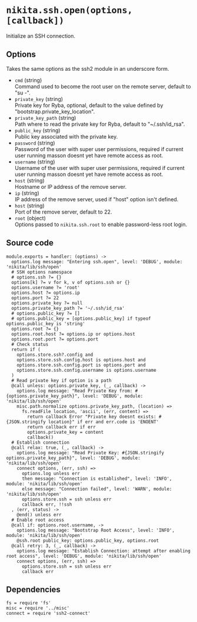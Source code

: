
# `nikita.ssh.open(options, [callback])`

Initialize an SSH connection.

## Options

Takes the same options as the ssh2 module in an underscore form.

* `cmd` (string)   
  Command used to become the root user on the remote server, default to "su -".   
* `private_key` (string)   
  Private key for Ryba, optional, default to the value defined by
  "bootstrap.private_key_location".   
* `private_key_path` (string)   
  Path where to read the private key for Ryba, default to "~/.ssh/id_rsa".   
* `public_key` (string)   
  Public key associated with the private key.   
* `password` (string)   
  Password of the user with super user permissions, required if current user 
  running masson doesnt yet have remote access as root.   
* `username` (string)   
  Username of the user with super user permissions, required if current user 
  running masson doesnt yet have remote access as root.  
* `host` (string)   
  Hostname or IP address of the remove server.   
* `ip` (string)   
  IP address of the remove server, used if "host" option isn't defined.   
* `host` (string)   
  Port of the remove server, default to 22.   
* `root` (object)    
  Options passed to `nikita.ssh.root` to enable password-less root login.   

## Source code

    module.exports = handler: (options) ->
      options.log message: "Entering ssh.open", level: 'DEBUG', module: 'nikita/lib/ssh/open'
      # SSH options namespace
      # options.ssh ?= {}
      options[k] ?= v for k, v of options.ssh or {}
      options.username ?= 'root'
      options.host ?= options.ip
      options.port ?= 22
      options.private_key ?= null
      options.private_key_path ?= '~/.ssh/id_rsa'
      # options.public_key ?= []
      # options.public_key = [options.public_key] if typeof options.public_key is 'string'
      options.root ?= {}
      options.root.host ?= options.ip or options.host
      options.root.port ?= options.port
      # Check status
      return if (
        options.store.ssh?.config and
        options.store.ssh.config.host is options.host and
        options.store.ssh.config.port is options.port and
        options.store.ssh.config.username is options.username
      )
      # Read private key if option is a path
      @call unless: options.private_key, (_, callback) ->
        options.log message: "Read Private Key from: #{options.private_key_path}", level: 'DEBUG', module: 'nikita/lib/ssh/open'
        misc.path.normalize options.private_key_path, (location) =>
          fs.readFile location, 'ascii', (err, content) =>
            return callback Error "Private key doesnt exists: #{JSON.stringify location}" if err and err.code is 'ENOENT'
            return callback err if err
            options.private_key = content
            callback()
      # Establish connection
      @call relax: true, (_, callback) ->
        options.log message: "Read Private Key: #{JSON.stringify options.private_key_path}", level: 'DEBUG', module: 'nikita/lib/ssh/open'
        connect options, (err, ssh) =>
          options.log unless err
          then message: "Connection is established", level: 'INFO', module: 'nikita/lib/ssh/open'
          else message: "Connection failed", level: 'WARN', module: 'nikita/lib/ssh/open'
          options.store.ssh = ssh unless err
          callback err, !!ssh
      , (err, status) ->
        @end() unless err
      # Enable root access
      @call if: options.root.username, ->
        options.log message: "Bootstrap Root Access", level: 'INFO', module: 'nikita/lib/ssh/open'
        @ssh.root public_key: options.public_key, options.root
      @call retry: 3, (_, callback) ->
        options.log message: "Establish Connection: attempt after enabling root access", level: 'DEBUG', module: 'nikita/lib/ssh/open'
        connect options, (err, ssh) =>
          options.store.ssh = ssh unless err
          callback err

## Dependencies

    fs = require 'fs'
    misc = require '../misc'
    connect = require 'ssh2-connect'

